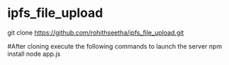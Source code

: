 # ipfs_file_upload
git clone https://github.com/rohithseetha/ipfs_file_upload.git

#After cloning execute the following commands to launch the server
npm install
node app.js
